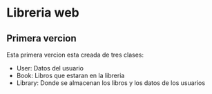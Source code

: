 # Libreria web

## Primera vercion
Esta primera vercion esta creada de tres clases:

- User: Datos del usuario
- Book: Libros que estaran en la libreria
- Library: Donde se almacenan los libros y los datos de los usuarios
